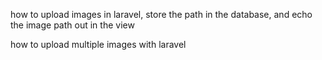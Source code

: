 

how to upload images in laravel, store the path in the database, and echo the image path out in the view

how to upload multiple images with laravel
